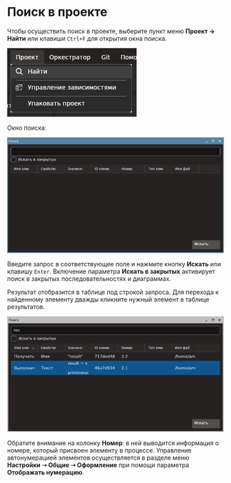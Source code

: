 # Поиск в проекте

Чтобы осуществить поиск в проекте, выберите пункт меню **Проект -> Найти** или клавиши `Ctrl+F` для открытия окна поиска.

![](../../.gitbook/assets1/project-search-menuitem.png)

Окно поиска:

![](../../.gitbook/assets1/project-search-main-window.png)

Введите запрос в соответствующее поле и нажмите кнопку **Искать** или клавишу `Enter`. Включение параметра **Искать в закрытых** активирует поиск в закрытых последовательностях и диаграммах.

Результат отобразится в таблице под строкой запроса. Для перехода к найденному элементу дважды кликните нужный элемент в таблице результатов.

![](../../.gitbook/assets1/project-search-result-list.png)

Обратите внимание на колонку **Номер**: в ней выводится информация о номере, который присвоен элементу в процессе. Управление автонумерацией элементов осуществляется в разделе меню **Настройки ➝ Общие ➝ Оформление** при помощи параметра **Отображать нумерацию**.

